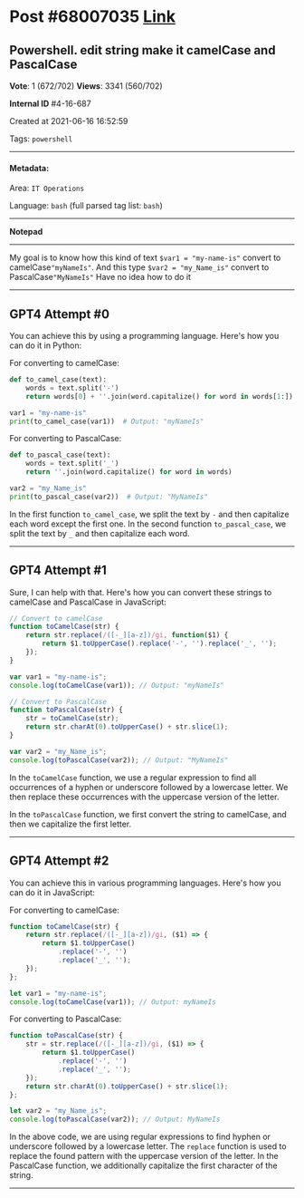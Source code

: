 
# Post \#68007035 [Link](https://stackoverflow.com/questions/68007035/)

## Powershell. edit string make it camelCase and PascalCase

**Vote**: 1 (672/702) **Views**: 3341 (560/702) 

**Internal ID** \#4-16-687

Created at 2021-06-16 16:52:59

Tags: `powershell`

----------

#### Metadata:

Area: `IT Operations`

Language: `bash` (full parsed tag list: `bash`)

----------

**Notepad**


----------

My goal is to know how this kind of text `$var1 = "my-name-is"` convert to camelCase`"myNameIs"`.
And this type `$var2 = "my_Name_is"` convert to PascalCase`"MyNameIs"`
Have no idea how to do it


----------
        
## GPT4 Attempt \#0

You can achieve this by using a programming language. Here's how you can do it in Python:

For converting to camelCase:

```python
def to_camel_case(text):
    words = text.split('-')
    return words[0] + ''.join(word.capitalize() for word in words[1:])

var1 = "my-name-is"
print(to_camel_case(var1))  # Output: "myNameIs"
```

For converting to PascalCase:

```python
def to_pascal_case(text):
    words = text.split('_')
    return ''.join(word.capitalize() for word in words)

var2 = "my_Name_is"
print(to_pascal_case(var2))  # Output: "MyNameIs"
```

In the first function `to_camel_case`, we split the text by `-` and then capitalize each word except the first one. In the second function `to_pascal_case`, we split the text by `_` and then capitalize each word.

--------

## GPT4 Attempt \#1

Sure, I can help with that. Here's how you can convert these strings to camelCase and PascalCase in JavaScript:

```javascript
// Convert to camelCase
function toCamelCase(str) {
    return str.replace(/([-_][a-z])/gi, function($1) {
        return $1.toUpperCase().replace('-', '').replace('_', '');
    });
}

var var1 = "my-name-is";
console.log(toCamelCase(var1)); // Output: "myNameIs"

// Convert to PascalCase
function toPascalCase(str) {
    str = toCamelCase(str);
    return str.charAt(0).toUpperCase() + str.slice(1);
}

var var2 = "my_Name_is";
console.log(toPascalCase(var2)); // Output: "MyNameIs"
```

In the `toCamelCase` function, we use a regular expression to find all occurrences of a hyphen or underscore followed by a lowercase letter. We then replace these occurrences with the uppercase version of the letter.

In the `toPascalCase` function, we first convert the string to camelCase, and then we capitalize the first letter.

--------

## GPT4 Attempt \#2

You can achieve this in various programming languages. Here's how you can do it in JavaScript:

For converting to camelCase:
```javascript
function toCamelCase(str) {
    return str.replace(/([-_][a-z])/gi, ($1) => {
        return $1.toUpperCase()
            .replace('-', '')
            .replace('_', '');
    });
};

let var1 = "my-name-is";
console.log(toCamelCase(var1)); // Output: myNameIs
```

For converting to PascalCase:
```javascript
function toPascalCase(str) {
    str = str.replace(/([-_][a-z])/gi, ($1) => {
        return $1.toUpperCase()
            .replace('-', '')
            .replace('_', '');
    });
    return str.charAt(0).toUpperCase() + str.slice(1);
};

let var2 = "my_Name_is";
console.log(toPascalCase(var2)); // Output: MyNameIs
```

In the above code, we are using regular expressions to find hyphen or underscore followed by a lowercase letter. The `replace` function is used to replace the found pattern with the uppercase version of the letter. In the PascalCase function, we additionally capitalize the first character of the string.

--------
